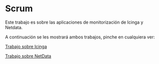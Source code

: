 # Scrum
Este trabajo es sobre las aplicaciones de monitorización de Icinga y Netdata.

A continuación se les mostrará ambos trabajos, pinche en cualquiera ver:

[Trabajo sobre Icinga](./Scrum_Icinga_Sp2.md)

[Trabajo sobre NetData](./Scrum_Netdata_sp2.md)
